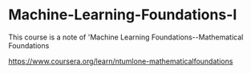 # Machine-Learning-Foundations-I

This course is a note of 'Machine Learning Foundations--Mathematical Foundations

https://www.coursera.org/learn/ntumlone-mathematicalfoundations

